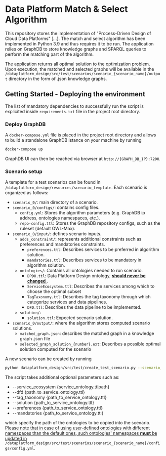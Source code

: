 # Data Platform Match & Select Algorithm
This repository stores the implementation of "Process-Driven Design of Cloud Data Platforms" [...].
The match and select algorithm has been implemented in Python 3.9 and thus requires it to be run. The application relies on GraphDB to store knowledge graphs and SPARQL queries to perform the matching part of the algorithm.

The application returns all optimal solution to the optimization problem.
Upon execution, the matched and selected graphs will be available in the `/dataplatform_design/src/test/scenarios/scenario_{scenario_name}/output` directory in the form of .json knowledge graphs.

## Getting Started - Deploying the environment
The list of mandatory dependencies to successfully run the script is explicited inside `requirements.txt` file in the project root directory.

### Deploy GraphDB
A `docker-compose.yml` file is placed in the project root directory and allows to build a standalone GraphDB istance on your machine by running 
   ```sh
   docker-compose up
   ```
GraphDB UI can then be reached via browser at `http://{GRAPH_DB_IP}:7200`.

### Scenario setup
A template for a test scenarios can be found in `/dataplatform_design/resources/scenario_template`. Each scenario is organized as follows:

- `scenario_0/`: main directory of a scenario.
- `scenario_0/configs/`: contains config files.
  - `config.yml`: Stores the algorithm parameters (e.g. GraphDB ip address, ontologies namespaces, etc.).
  - `repo-config.ttl`: Stores the GraphDB repository configs, such as the ruleset (default OWL-Max).
- `scenario_0/input/`: defines scenario inputs.
  - `adds_constraint/`: represents additional constraints such as preferences and mandatories constraints.
    - `preferences.ttl`: Describes services to be preferred in algorithm solution.
    - `mandatories.ttl`: Describes services to be mandatory in algorithm solution.
  - `ontologies/`: Contains all ontologies needed to run scenario.
    - `DPDO.ttl`: Data Platform Design ontology, <u><b> should never be changed </b></u>.
    - `ServiceEcosystem.ttl`: Describes the services among which to choose the optimal subset
    - `TagTaxonomy.ttl`: Describes the tag taxonomy through which categorize services and data pipelines.
    - `DFD.ttl`: Describes the data pipeline to be implemented.
  - `solution/`:
    - `solution.ttl`: Expected scenario solution.
- `scenario_0/output/`: where the algorithm stores computed scenario solutions.
  - `matched_graph.json`: describes the matched graph in a knowledge graph .json file
  - `selected_graph_solution_{number}.ext`: Describes a possible optimal solution computed for the scenario

A new scenario can be created by running
   ```sh
   python dataplatform_design/src/test/create_test_scenario.py --scenario_name {scenario_name}
   ```
The script takes additional optional parameters such as:
- --service_ecosystem {service_ontology.ttlpath}
- --dfd {path_to_service_ontology.ttl}
- --tag_taxonomy {path_to_service_ontology.ttl}
- --solution {path_to_service_ontology.ttl}
- --preferences {path_to_service_ontology.ttl}
- --mandatories {path_to_service_ontology.ttl}

which specify the path of the ontologies to be copied into the scenario. <u>Please note that in case of using user-defined ontologies with different namespaces than the default ones, such ontologies' namespaces <b>must</b> be updated in </u> `/dataplatform_design/src/test/scenarios/scenario_{scenario_name}/configs/config.yml`.


